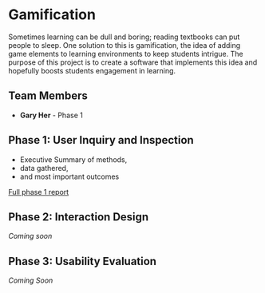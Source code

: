 # Gamification

Sometimes learning can be dull and boring; reading textbooks can put people to sleep. One solution to this is gamification, the idea of adding game elements to learning environments to keep students intrigue. The purpose of this project is to create a software that implements this idea and hopefully boosts students engagement in learning.

## Team Members

* **Gary Her** - Phase 1

## Phase 1: User Inquiry and Inspection

* Executive Summary of methods,
* data gathered,
* and most important outcomes

[Full phase 1 report](phase1/)

## Phase 2: Interaction Design

*Coming soon*

## Phase 3: Usability Evaluation

*Coming Soon*
